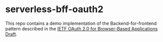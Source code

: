 # serverless-bff-oauth2

This repo contains a demo implementation of the Backend-for-frontend pattern described in the [IETF OAuth 2.0 for Browser-Based Applications Draft](https://datatracker.ietf.org/doc/html/draft-ietf-oauth-browser-based-apps#name-backend-for-frontend-bff).


